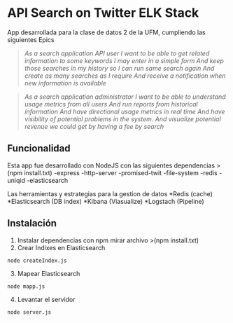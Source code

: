# API Search on Twitter ELK Stack
App desarrollada para la clase de datos 2 de la UFM, cumpliendo las siguientes Epics

>*As a search application API user
I want to be able to get related information to some keywords I may enter in a simple form
And keep those searches in my history so I can run same search again
And create as many searches as I require
And receive a notification when new information is available*

>*As a search application administrator
I want to be able to understand usage metrics from all users
And run reports from historical information
And have directional usage metrics in real time
And have visibility of potential problems in the system.
And visualize potential revenue we could get by having a fee by search*

## Funcionalidad
Esta app fue desarrollado con NodeJS con las siguientes dependencias >(npm install.txt)
-express
-http-server
-promised-twit
-file-system
-redis
-uniqid
-elasticsearch

Las herramientas y estrategias para la gestion de datos
*Redis (cache)
*Elasticsearch (DB index)
*Kibana (Viasualize)
*Logstach (Pipeline)

## Instalación
1. Instalar dependencias con npm mirar archivo >(npm install.txt)
2. Crear Indixes en Elasticsearch
```
node createIndex.js
```
3. Mapear Elasticsearch
```
node mapp.js
```
4. Levantar el servidor
```
node server.js
```

 
